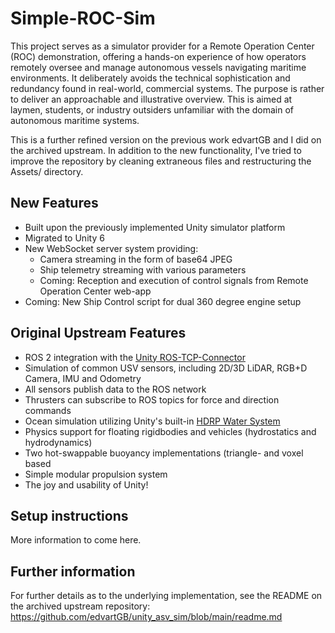 # Simple-ROC-Sim
This project serves as a simulator provider for a Remote Operation Center (ROC) demonstration, offering a hands-on experience of how operators remotely oversee and manage autonomous vessels navigating maritime environments. It deliberately avoids the technical sophistication and redundancy found in real-world, commercial systems. The purpose is rather to deliver an approachable and illustrative overview. This is aimed at laymen, students, or industry outsiders unfamiliar with the domain of autonomous maritime systems.

This is a further refined version on the previous work edvartGB and I did on the archived upstream. In addition to the new functionality, I've tried to improve the repository by cleaning extraneous files and restructuring the Assets/ directory.

## New Features
- Built upon the previously implemented Unity simulator platform 
- Migrated to Unity 6
- New WebSocket server system providing:
  - Camera streaming in the form of base64 JPEG
  - Ship telemetry streaming with various parameters
  - Coming: Reception and execution of control signals from Remote Operation Center web-app
- Coming: New Ship Control script for dual 360 degree engine setup

## Original Upstream Features
- ROS 2 integration with the [Unity ROS-TCP-Connector](https://github.com/Unity-Technologies/ROS-TCP-Connector)
- Simulation of common USV sensors, including 2D/3D LiDAR, RGB+D Camera, IMU and Odometry
- All sensors publish data to the ROS network
- Thrusters can subscribe to ROS topics for force and direction commands
- Ocean simulation utilizing Unity's built-in [HDRP Water System](https://blog.unity.com/engine-platform/new-hdrp-water-system-in-2022-lts-and-2023-1)
- Physics support for floating rigidbodies and vehicles (hydrostatics and hydrodynamics)
- Two hot-swappable buoyancy implementations (triangle- and voxel based
- Simple modular propulsion system
- The joy and usability of Unity!

## Setup instructions
More information to come here.

## Further information
For further details as to the underlying implementation, see the README on the archived upstream repository: https://github.com/edvartGB/unity_asv_sim/blob/main/readme.md
